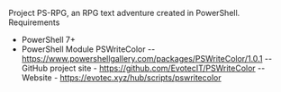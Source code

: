 Project PS-RPG, an RPG text adventure created in PowerShell.
Requirements
- PowerShell 7+
- PowerShell Module PSWriteColor
-- https://www.powershellgallery.com/packages/PSWriteColor/1.0.1
-- GitHub project site - https://github.com/EvotecIT/PSWriteColor
-- Website - https://evotec.xyz/hub/scripts/pswritecolor
